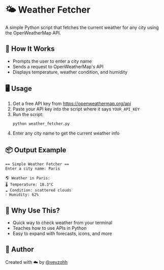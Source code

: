 # 🌤️ Weather Fetcher
A simple Python script that fetches the current weather for any city using the OpenWeatherMap API.
## 🔧 How It Works
- Prompts the user to enter a city name
- Sends a request to OpenWeatherMap's API
- Displays temperature, weather condition, and humidity
## 🖥 Usage
1. Get a free API key from https://openweathermap.org/api  
2. Paste your API key into the script where it says `YOUR_API_KEY`
3. Run the script:
   ```bash
   python weather_fetcher.py
   ```
4. Enter any city name to get the current weather info
## 📦 Output Example
```
== Simple Weather Fetcher ==
Enter a city name: Paris

🌎 Weather in Paris:
🌡️ Temperature: 18.3°C
☁️ Condition: scattered clouds
💧 Humidity: 62%
```
## 🚀 Why Use This?
- Quick way to check weather from your terminal
- Teaches how to use APIs in Python
- Easy to expand with forecasts, icons, and more
## 👤 Author
Created with ☁️ by [@veyzohh](https://github.com/veyzohh)
